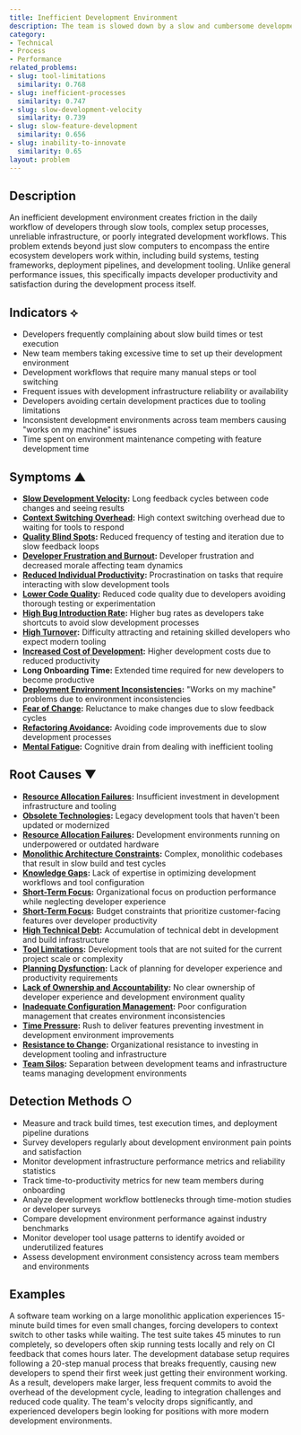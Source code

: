 ```yaml
---
title: Inefficient Development Environment
description: The team is slowed down by a slow and cumbersome development environment
category:
- Technical
- Process
- Performance
related_problems:
- slug: tool-limitations
  similarity: 0.768
- slug: inefficient-processes
  similarity: 0.747
- slug: slow-development-velocity
  similarity: 0.739
- slug: slow-feature-development
  similarity: 0.656
- slug: inability-to-innovate
  similarity: 0.65
layout: problem
---
```


## Description

An inefficient development environment creates friction in the daily workflow of developers through slow tools, complex setup processes, unreliable infrastructure, or poorly integrated development workflows. This problem extends beyond just slow computers to encompass the entire ecosystem developers work within, including build systems, testing frameworks, deployment pipelines, and development tooling. Unlike general performance issues, this specifically impacts developer productivity and satisfaction during the development process itself.

## Indicators ⟡

- Developers frequently complaining about slow build times or test execution
- New team members taking excessive time to set up their development environment
- Development workflows that require many manual steps or tool switching
- Frequent issues with development infrastructure reliability or availability
- Developers avoiding certain development practices due to tooling limitations
- Inconsistent development environments across team members causing "works on my machine" issues
- Time spent on environment maintenance competing with feature development time

## Symptoms ▲

- **[Slow Development Velocity](slow-development-velocity.md):** Long feedback cycles between code changes and seeing results
- **[Context Switching Overhead](context-switching-overhead.md):** High context switching overhead due to waiting for tools to respond
- **[Quality Blind Spots](quality-blind-spots.md):** Reduced frequency of testing and iteration due to slow feedback loops
- **[Developer Frustration and Burnout](developer-frustration-and-burnout.md):** Developer frustration and decreased morale affecting team dynamics
- **[Reduced Individual Productivity](reduced-individual-productivity.md):** Procrastination on tasks that require interacting with slow development tools
- **[Lower Code Quality](lower-code-quality.md):** Reduced code quality due to developers avoiding thorough testing or experimentation
- **[High Bug Introduction Rate](high-bug-introduction-rate.md):** Higher bug rates as developers take shortcuts to avoid slow development processes
- **[High Turnover](high-turnover.md):** Difficulty attracting and retaining skilled developers who expect modern tooling
- **[Increased Cost of Development](increased-cost-of-development.md):** Higher development costs due to reduced productivity
- **Long Onboarding Time:** Extended time required for new developers to become productive
- **[Deployment Environment Inconsistencies](deployment-environment-inconsistencies.md):** "Works on my machine" problems due to environment inconsistencies
- **[Fear of Change](fear-of-change.md):** Reluctance to make changes due to slow feedback cycles
- **[Refactoring Avoidance](refactoring-avoidance.md):** Avoiding code improvements due to slow development processes
- **[Mental Fatigue](mental-fatigue.md):** Cognitive drain from dealing with inefficient tooling

## Root Causes ▼

- **[Resource Allocation Failures](resource-allocation-failures.md):** Insufficient investment in development infrastructure and tooling
- **[Obsolete Technologies](obsolete-technologies.md):** Legacy development tools that haven't been updated or modernized
- **[Resource Allocation Failures](resource-allocation-failures.md):** Development environments running on underpowered or outdated hardware
- **[Monolithic Architecture Constraints](monolithic-architecture-constraints.md):** Complex, monolithic codebases that result in slow build and test cycles
- **[Knowledge Gaps](knowledge-gaps.md):** Lack of expertise in optimizing development workflows and tool configuration
- **[Short-Term Focus](short-term-focus.md):** Organizational focus on production performance while neglecting developer experience
- **[Short-Term Focus](short-term-focus.md):** Budget constraints that prioritize customer-facing features over developer productivity
- **[High Technical Debt](high-technical-debt.md):** Accumulation of technical debt in development and build infrastructure
- **[Tool Limitations](tool-limitations.md):** Development tools that are not suited for the current project scale or complexity
- **[Planning Dysfunction](planning-dysfunction.md):** Lack of planning for developer experience and productivity requirements
- **[Lack of Ownership and Accountability](lack-of-ownership-and-accountability.md):** No clear ownership of developer experience and development environment quality
- **[Inadequate Configuration Management](inadequate-configuration-management.md):** Poor configuration management that creates environment inconsistencies
- **[Time Pressure](time-pressure.md):** Rush to deliver features preventing investment in development environment improvements
- **[Resistance to Change](resistance-to-change.md):** Organizational resistance to investing in development tooling and infrastructure
- **[Team Silos](team-silos.md):** Separation between development teams and infrastructure teams managing development environments

## Detection Methods ○

- Measure and track build times, test execution times, and deployment pipeline durations
- Survey developers regularly about development environment pain points and satisfaction
- Monitor development infrastructure performance metrics and reliability statistics
- Track time-to-productivity metrics for new team members during onboarding
- Analyze development workflow bottlenecks through time-motion studies or developer surveys
- Compare development environment performance against industry benchmarks
- Monitor developer tool usage patterns to identify avoided or underutilized features
- Assess development environment consistency across team members and environments

## Examples

A software team working on a large monolithic application experiences 15-minute build times for even small changes, forcing developers to context switch to other tasks while waiting. The test suite takes 45 minutes to run completely, so developers often skip running tests locally and rely on CI feedback that comes hours later. The development database setup requires following a 20-step manual process that breaks frequently, causing new developers to spend their first week just getting their environment working. As a result, developers make larger, less frequent commits to avoid the overhead of the development cycle, leading to integration challenges and reduced code quality. The team's velocity drops significantly, and experienced developers begin looking for positions with more modern development environments.